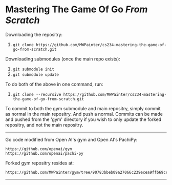 # Mastering The Game Of Go *From Scratch*


Downloading the repositry:
1. ```git clone https://github.com/MWPainter/cs234-mastering-the-game-of-go-from-scratch.git```

Downloading submodules (once the main repo exists):
1. ```git submodule init```
2. ```git submodule update```

To do both of the above in one command, run:
1. ```git clone --recursive https://github.com/MWPainter/cs234-mastering-the-game-of-go-from-scratch.git```

To commit to both the gym submodule and main repositry, simply commit as normal in the main repositry. And push a normal. Commits can be made and pushed from the 'gym' directory if you wish to only update the forked repositry, and not the main repositry.

---

Go code modified from Open AI's gym and Open AI's PachiPy: 
```
https://github.com/openai/gym
https://github.com/openai/pachi-py
```

Forked gym repositry resides at: 
```
https://github.com/MWPainter/gym/tree/90783bbeb09a27066c239ecea9ffb69ceb81dfd1
```


---
